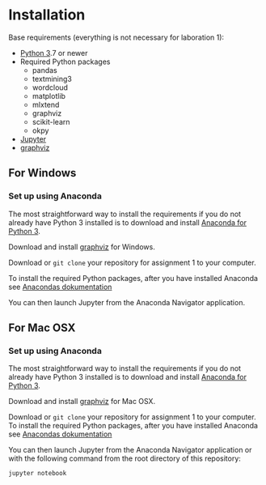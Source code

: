 # Installation

Base requirements (everything is not necessary for laboration 1):
- [Python 3](https://www.python.org/downloads/).7 or newer
- Required Python packages
  - pandas
  - textmining3
  - wordcloud
  - matplotlib
  - mlxtend
  - graphviz
  - scikit-learn
  - okpy
- [Jupyter](https://jupyter.org/)
- [graphviz](http://graphviz.org/)

## For Windows

### Set up using Anaconda

The most straightforward way to install the requirements if you do not already have Python 3 installed is to download and install [Anaconda for Python 3](https://www.anaconda.com/download/). 

Download and install [graphviz](http://graphviz.org/download/) for Windows.

Download or `git clone` your repository for assignment 1 to your computer.

To install the required Python packages, after you have installed Anaconda see [Anacondas dokumentation](https://docs.anaconda.com/anaconda/user-guide/tasks/install-packages/)
    
You can then launch Jupyter from the Anaconda Navigator application.

## For Mac OSX

### Set up using Anaconda

The most straightforward way to install the requirements if you do not already have Python 3 installed is to download and install [Anaconda for Python 3](https://www.anaconda.com/download/). 

Download and install [graphviz](http://graphviz.org/download/) for Mac OSX.

Download or `git clone` your repository for assignment 1 to your computer.
 To install the required Python packages, after you have installed Anaconda see [Anacondas dokumentation](https://docs.anaconda.com/anaconda/user-guide/tasks/install-packages/)
    
You can then launch Jupyter from the Anaconda Navigator application or with the following command from the root directory of this repository:

    jupyter notebook

